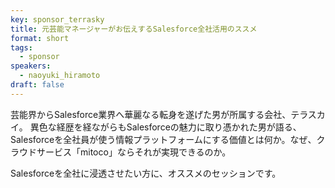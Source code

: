 ```yaml
---
key: sponsor_terrasky
title: 元芸能マネージャーがお伝えするSalesforce全社活用のススメ
format: short
tags:
  - sponsor
speakers: 
  - naoyuki_hiramoto
draft: false
---
```

芸能界からSalesforce業界へ華麗なる転身を遂げた男が所属する会社、テラスカイ。 異色な経歴を経ながらもSalesforceの魅力に取り憑かれた男が語る、Salesforceを全社員が使う情報プラットフォームにする価値とは何か。なぜ、クラウドサービス「mitoco」ならそれが実現できるのか。

Salesforceを全社に浸透させたい方に、オススメのセッションです。